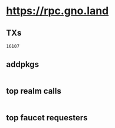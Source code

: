# https://rpc.gno.land

## TXs
```
16107
```

## addpkgs
```
```

## top realm calls
```
```

## top faucet requesters
```
```

